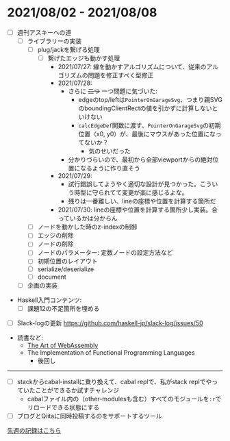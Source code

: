# 2021/08/02 - 2021/08/08

- [ ] 週刊アスキーへの道
    - [ ] ライブラリーの実装
        - [ ] plug/jackを繋げる処理
            - [ ] 繋げたエッジも動かす処理
                - 2021/07/27: 線を動かすアルゴリズムについて、従来のアルゴリズムの問題を修正すべく型修正
                - 2021/07/28:
                    - さらに ~~二つ~~ 一つ問題に気づいた:
                        - edgeのtop/leftは`PointerOnGarageSvg`、つまり親SVGのboundingClientRectの値を引かずに計算しないといけない
                        - `calcEdgeDef`関数に渡す、`PointerOnGarageSvg`の初期位置（x0, y0）が、最後にマウスがあった位置になってないか？
                            - 気のせいだった
                    - 分かりづらいので、最初から全部viewportからの絶対位置になるように作り直そう
                - 2021/07/29:
                    - 試行錯誤してようやく適切な設計が見つかった。こういう時型に守られてて変更が楽に感じるよな。
                    - 残りは一番難しい、lineの座標や位置を計算する箇所だ
                - 2021/07/30: lineの座標や位置を計算する箇所少し実装。合っているかは分からん
        - [ ] ノードを動かした時のz-indexの制御
        - [ ] エッジの削除
        - [ ] ノードの削除
        - [ ] ノードのパラメーター: 定数ノードの設定方法など
        - [ ] 初期位置のレイアウト
        - [ ] serialize/deserialize
        - [ ] document
    - [ ] 企画の実装
- Haskell入門コンテンツ:
    - [ ] 課題12の不足箇所を埋める
- [ ] Slack-logの更新 <https://github.com/haskell-jp/slack-log/issues/50>
- 読書など:
    - [The Art of WebAssembly](https://nostarch.com/art-webassembly)
    - The Implementation of Functional Programming Languages
        - 後回し

------

- [ ] stackからcabal-installに乗り換えて、cabal replで、私がstack replでやっていたことができるか試すチャレンジ
    - cabalファイル内の（other-modulesも含む）すべてのモジュールを`:r`でリロードできる状態にする
- [ ] ブログとQiitaに同時投稿するのをサポートするツール

[先週の記録はこちら](https://github.com/igrep/daily-commits/blob/1403391eae0792ebfd3625e9ce2f0222a2f5ab7e/yesterday.md)
